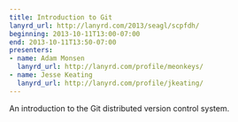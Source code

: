 ```yaml
---
title: Introduction to Git
lanyrd_url: http://lanyrd.com/2013/seagl/scpfdh/
beginning: 2013-10-11T13:00-07:00
end: 2013-10-11T13:50-07:00
presenters:
- name: Adam Monsen
  lanyrd_url: http://lanyrd.com/profile/meonkeys/
- name: Jesse Keating
  lanyrd_url: http://lanyrd.com/profile/jkeating/
---
```


An introduction to the Git distributed version control system.
